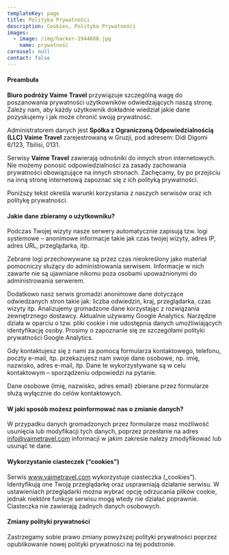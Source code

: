 ```yaml
---
templateKey: page
title: Polityka Prywatności
description: Cookies, Polityka Prywatności
images:
  - image: /img/hacker-1944688.jpg
    name: prywatność
carousel: null
contact: false
---
```


#### Preambuła
**Biuro podróży Vaime Travel** przywiązuje szczególną wagę do poszanowania prywatności użytkowników odwiedzających naszą stronę. Zależy nam, aby każdy użytkownik dokładnie wiedział jakie dane pozyskujemy i jak może chronić swoją prywatność.

Administratorem danych jest **Spółka z Ograniczoną Odpowiedzialnością (LLC) Vaime Travel** zarejestrowaną w Gruzji, pod adresem: Didi Digomi 6/123, Tbilisi, 0131.

Serwisy **Vaime Travel** zawierają odnośniki do innych stron internetowych. Nie możemy ponosić odpowiedzialności za zasady zachowania prywatności obowiązujące na innych stronach. Zachęcamy, by po przejściu na inną stronę internetową zapoznać się z ich polityką prywatności.

Poniższy tekst określa warunki korzystania z naszych serwisów oraz ich politykę prywatności.

#### Jakie dane zbieramy o użytkowniku?
Podczas Twojej wizyty nasze serwery automatycznie zapisują tzw. logi systemowe – anonimowe informacje takie jak czas twojej wizyty, adres IP, adres URL, przeglądarka, itp.

Zebrane logi przechowywane są przez czas nieokreślony jako materiał pomocniczy służący do administrowania serwisem. Informacje w nich zawarte nie są ujawniane nikomu poza osobami upoważnionymi do administrowania serwerem.

Dodatkowo nasz serwis gromadzi anonimowe dane dotyczące odwiedzanych stron takie jak: liczba odwiedzin, kraj, przeglądarka, czas wizyty itp. Analizujemy gromadzone dane korzystając z rozwiązania zewnętrznego dostawcy. Aktualnie używamy Google Analytics. Narzędzie działa w oparciu o tzw. pliki cookie i nie udostępnia danych umożliwiających identyfikację osoby. Prosimy o zapoznanie się ze szczegółami polityki prywatności Google Analytics.

Gdy kontaktujesz się z nami za pomocą formularza kontaktowego, telefonu, poczty e-mail, itp. przekazujesz nam swoje dane osobowe, np. imię, nazwisko, adres e-mail, itp. Dane te wykorzystywane są w celu kontaktowym – sporządzeniu odpowiedzi na pytanie.

Dane osobowe (imię, nazwisko, adres email) zbierane przez formularze służą wyłącznie do celów kontaktowych.

#### W jaki sposób możesz poinformować nas o zmianie danych?
W przypadku danych gromadzonych przez formularze masz możliwość usunięcia lub modyfikacji tych danych, poprzez przesłanie na adres info@vaimetravel.com informacji w jakim zakresie należy zmodyfikować lub usunąć te dane.

#### Wykorzystanie ciasteczek (“cookies”)
Serwis www.vaimetravel.com wykorzystuje ciasteczka („cookies”). Identyfikują one Twoją przeglądarkę oraz usprawniają działanie serwisu. W ustawieniach przeglądarki można wybrać opcję odrzucania plików cookie, jednak niektóre funkcje serwisu mogą wtedy nie działać poprawnie. Ciasteczka nie zawierają żadnych danych osobowych.

#### Zmiany polityki prywatności
Zastrzegamy sobie prawo zmiany powyższej polityki prywatności poprzez opublikowanie nowej polityki prywatności na tej podstronie.
